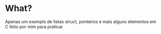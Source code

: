 # What?

Apenas um exemplo de listas struct, ponteiros e mais alguns elementos em C feito por mim para praticar